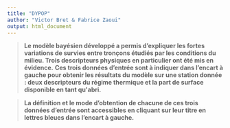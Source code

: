 ```yaml
---
title: "DYPOP"
author: "Victor Bret & Fabrice Zaoui"
output: html_document
---
```


> **Le modèle bayésien développé a permis d’expliquer les fortes variations de survies entre tronçons étudiés par les conditions du milieu. Trois descripteurs physiques en particulier ont été mis en évidence.**
> **Ces trois données d’entrée sont à indiquer dans l’encart à gauche pour obtenir les résultats du modèle sur une station donnée : deux descripteurs du régime thermique et la part de surface disponible en tant qu'abri.**

> **La définition et le mode d’obtention de chacune de ces trois données d’entrée sont accessibles en cliquant sur leur titre en lettres bleues dans l’encart à gauche.**
